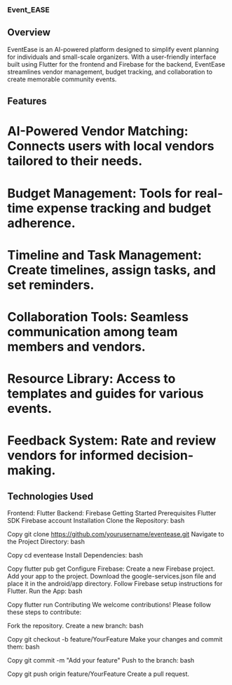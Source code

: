 ### Event_EASE

## Overview
EventEase is an AI-powered platform designed to simplify event planning for individuals and small-scale organizers. With a user-friendly interface built using Flutter for the frontend and Firebase for the backend, EventEase streamlines vendor management, budget tracking, and collaboration to create memorable community events.

## Features
# AI-Powered Vendor Matching: Connects users with local vendors tailored to their needs.
# Budget Management: Tools for real-time expense tracking and budget adherence.
# Timeline and Task Management: Create timelines, assign tasks, and set reminders.
# Collaboration Tools: Seamless communication among team members and vendors.
# Resource Library: Access to templates and guides for various events.
# Feedback System: Rate and review vendors for informed decision-making.

## Technologies Used

Frontend: Flutter
Backend: Firebase
Getting Started
Prerequisites
Flutter SDK
Firebase account
Installation
Clone the Repository:
bash

Copy
git clone https://github.com/yourusername/eventease.git
Navigate to the Project Directory:
bash

Copy
cd eventease
Install Dependencies:
bash

Copy
flutter pub get
Configure Firebase:
Create a new Firebase project.
Add your app to the project.
Download the google-services.json file and place it in the android/app directory.
Follow Firebase setup instructions for Flutter.
Run the App:
bash

Copy
flutter run
Contributing
We welcome contributions! Please follow these steps to contribute:

Fork the repository.
Create a new branch:
bash

Copy
git checkout -b feature/YourFeature
Make your changes and commit them:
bash

Copy
git commit -m "Add your feature"
Push to the branch:
bash

Copy
git push origin feature/YourFeature
Create a pull request.
